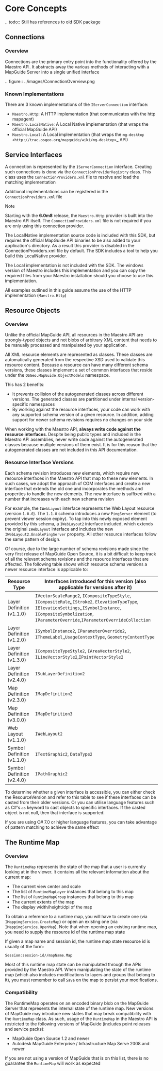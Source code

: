 # Core Concepts

.. todo::
    Still has references to old SDK package

## Connections

### Overview

Connections are the primary entry point into the functionality offered by the
Maestro API. It abstracts away the various methods of interacting with a MapGuide
Server into a single unified interface

.. figure:: ../images/ConnectionOverview.png

### Known Implementations

There are 3 known implementations of the `IServerConnection` interface:

 * `Maestro.Http`: A HTTP implementation (that communicates with the http mapagent)
 * `Maestro.LocalNative`: A Local Native implementation (that wraps the official MapGuide API)
 * `Maestro.Local`: A Local implementation (that wraps the `mg-desktop <http://trac.osgeo.org/mapguide/wiki/mg-desktop>`_ API)	

## Service Interfaces

A connection is represented by the `IServerConnection` interface. Creating such connections is done via the `ConnectionProviderRegistry`
class. This class uses the `ConnectionProviders.xml` file to resolve and load the matching implementation

Additional implementations can be registered in the `ConnectionProviders.xml` file

> [!NOTE]
> Starting with the **6.0m8** release, the `Maestro.Http` provider is built into the Maestro API itself. The `ConnectionProviders.xml`
> file is not required if you are only using this connection provider.

The LocalNative implementation source code is included with this SDK, but requires the official
MapGuide API binaries to be also added to your application's directory. As a result this
provider is disabled in the ConnectionProviders.xml file by default. The SDK includes a tool
to help you build this LocalNative provider. 

The Local implementation is not included with the SDK. The windows version of Maestro
includes this implementation and you can copy the required files from your Maestro
installation should you choose to use this implementation.

All examples outlined in this guide assume the use of the HTTP implementation (`Maestro.Http`)

## Resource Objects

### Overview

Unlike the official MapGuide API, all resources in the Maestro API are strongly-typed objects
and not blobs of arbitrary XML content that needs to be manually processed and manipulated by your
application.

All XML resource elements are represented as classes. These classes are automatically generated
from the respective XSD used to validate this resource content. Because a resource can have many
different schema versions, these classes implement a set of common interfaces that reside under the
`OSGeo.MapGuide.ObjectModels` namespace. 

This has 2 benefits:

 * It prevents collision of the autogenerated classes across different versions. The generated classes are partitioned under internal version-specific namespaces
 * By working against the resource interfaces, your code can work with any supported schema version of a given resource. In addition, adding support for newer schema revisions requires no changes on your side

When working with the Maestro API, **always write code against the resource interfaces**. Despite being public types and included in the Maestro API assemblies, never write code against the
autogenerated classes because multiple versions of them exist. It is for this reason that the autogenerated classes are not included in this API documentation.

### Resource Interface Versions

Each schema revision introduces new elements, which require new resource interfaces in the Maestro API that map to these new elements.
In such cases, we adopt the approach of COM interfaces and create a new interface that extends the old one
and incorporates the methods and properties to handle the new elements. The new interface is suffixed with a number
that increases with each new schema revision

For example, the `IWebLayout` interface represents the Web Layout resource (version `1.0.0`). The
`1.1.0` schema introduces a new `PingServer` element (to prevent viewer session expiry). To tap into this newly exposed element 
provided by this schema, a `IWebLayout2` interface included, which extends the original `IWebLayout` interface and includes 
the new `IWebLayout2.EnablePingServer` property. All other resource interfaces follow the same pattern of design.

Of course, due to the large number of schema revisions made since the very first release of MapGuide Open Source, it is a bit difficult 
to keep track of all the relevant schema revisions and the resource interfaces that are affected. The following table shows which resource 
schema versions a newer resource interface is applicable to:

| Resource Type              | Interfaces introduced for this version (also applicable for versions after it)                                                                                                                                          |
|----------------------------|-------------------------------------------------------------------------------------------------------------------------------------------------------------------------------------------------------------------------|
| Layer Definition (v1.1.0)  | `IVectorScaleRange2`, `ICompositeTypeStyle`, `ICompositeRule`,,`IStroke2`, `ElevationTypeType`, `IElevationSettings`,,`ISymbolInstance`, `ICompositeSymbolization`, `IParameterOverride`,`IParameterOverrideCollection` |
| Layer Definition (v1.2.0)  | `ISymbolInstance2`, `IParameterOverride2`, `IThemeLabel`,,`UsageContextType`, `GeometryContextType`                                                                                                                     |
| Layer Definition (v1.3.0)  | `ICompositeTypeStyle2`, `IAreaVectorStyle2`, `ILineVectorStyle2`,`IPointVectorStyle2`                                                                                                                                   |
| Layer Definition (v2.4.0)  | `ISubLayerDefinition2`                                                                                                                                                                                                  |
| Map Definition (v2.3.0)    | `IMapDefinition2`                                                                                                                                                                                                       |
| Map Definition (v3.0.0)    | `IMapDefinition3`                                                                                                                                                                                                       |
| Web Layout (v1.1.0)        | `IWebLayout2`                                                                                                                                                                                                           |
| Symbol Definition (v1.1.0) | `ITextGraphic2`, `DataType2`                                                                                                                                                                                            |
| Symbol Definition (v2.4.0) | `IPathGraphic2`                                                                                                                                                                                                         |

To determine whether a given interface is accessible, you can either check the ResourceVersion and refer to this 
table to see if these interfaces can be casted from their older versions. Or you can utilise language features 
such as C#'s `as` keyword to cast objects to specific interfaces. If the casted object is not null, then that 
interface is supported.

If you are using C# 7.0 or higher language features, you can take advantage of pattern matching to achieve the same effect

## The Runtime Map

### Overview

The `RuntimeMap` represents the state of the map that a user is currently looking at in the viewer. It contains all the 
relevant information about the current map: 

 * The current view center and scale
 * The list of `RuntimeMapLayer` instances that belong to this map
 * The list of `RuntimeMapGroup` instances that belong to this map
 * The current extents of the map
 * The display width/height/dpi of the map

To obtain a reference to a runtime map, you will have to create one (via `IMappingService.CreateMap`) or open an existing 
one (via `IMappingService.OpenMap`). Note that when opening an existing runtime map, you need to supply the resource id 
of the runtime map state 

If given a map name and session id, the runtime map state resource id is usually of the form: 

 `Session:session-id//mapName.Map`

Most of this runtime map state can be manipulated through the APIs provided by the Maestro API. When manipulating the state 
of the runtime map (which also includes modifications to layers and groups that belong to it), you must remember to call 
`Save` on the map to persist your modifications.

### Compatibility

The RuntimeMap operates on an encoded binary blob on the MapGuide Server that represents the internal state of the runtime map. New 
versions of MapGuide may introduce new states that may break compatibility with the `RuntimeMap` class. As such, usage of the 
`RuntimeMap` in the Maestro API is restricted to the following versions of MapGuide (includes point releases and service packs): 

 * MapGuide Open Source 1.2 and newer
 * Autodesk MapGuide Enterprise / Infrastructure Map Serve 2008 and newer

If you are not using a version of MapGuide that is on this list, there is no guarantee the `RuntimeMap` will work as expected
